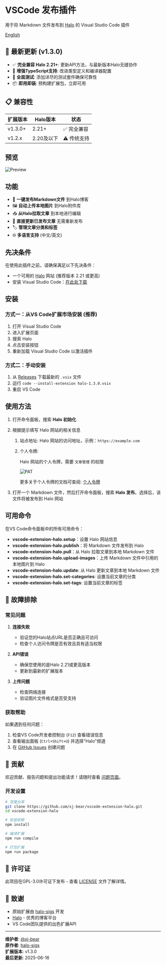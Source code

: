 # VSCode 发布插件

用于将 Markdown 文件发布到 [Halo](https://github.com/halo-dev/halo) 的 Visual Studio Code 插件

[English](./README.md)

## 🎉 最新更新 (v1.3.0)

- ✅ **完全兼容 Halo 2.21+**: 更新API方法，与最新版本Halo无缝协作
- 🔧 **增强TypeScript支持**: 改进类型定义和编译器配置
- 🧪 **全面测试**: 添加详尽的测试套件确保可靠性
- 📦 **即用即装**: 预构建扩展包，立即可用

## 📋 兼容性

| 扩展版本 | Halo版本 | 状态 |
|---------|----------|------|
| v1.3.0+ | 2.21+ | ✅ 完全兼容 |
| v1.2.x | 2.20及以下 | ⚠️ 传统支持 |

## 预览

![Preview](./images/preview-zh.png)

## 功能

- 📝 **一键发布Markdown文件** 到Halo博客
- 🖼️ **自动上传本地图片** 到Halo附件库
- 📥 **从Halo拉取文章** 到本地进行编辑
- 🔄 **直接更新已发布文章** 无需重新发布
- 🏷️ **管理文章分类和标签** 
- 🌐 **多语言支持** (中文/英文)

## 先决条件

在使用此插件之前，请确保满足以下先决条件：

- 一个可用的 [Halo](https://github.com/halo-dev/halo) 网站 (推荐版本 2.21 或更高)
- 安装 Visual Studio Code：[在此处下载](https://code.visualstudio.com/download)

## 安装

### 方式一：从VS Code扩展市场安装 (推荐)
1. 打开 Visual Studio Code
2. 进入扩展页面
3. 搜索 Halo
4. 点击安装按钮
5. 重新加载 Visual Studio Code 以激活插件

### 方式二：手动安装
1. 从 [Releases](https://github.com/xj-bear/vscode-extension-halo/releases) 下载最新的 `.vsix` 文件
2. 运行 `code --install-extension halo-1.3.0.vsix`
3. 重启 VS Code

## 使用方法

1. 打开命令面板，搜索 **Halo 初始化**
2. 根据提示填写 Halo 网站的相关信息
   1. 站点地址: Halo 网站的访问地址，示例：`https://example.com`
   2. 个人令牌:

       Halo 网站的个人令牌，需要 `文章管理` 的权限

       ![PAT](./images/pat-zh.png)

       更多关于个人令牌的文档可查阅: [个人令牌](https://docs.halo.run/user-guide/user-center#%E4%B8%AA%E4%BA%BA%E4%BB%A4%E7%89%8C)

3. 打开一个 Markdown 文件，然后打开命令面板，搜索 **Halo 发布**。选择后，该文件将被发布到 Halo 网站

## 可用命令

在VS Code命令面板中的所有可用命令：

- **vscode-extension-halo.setup**：设置 Halo 网站信息
- **vscode-extension-halo.publish**：将 Markdown 文件发布到 Halo
- **vscode-extension-halo.pull**：从 Halo 拉取文章到本地 Markdown 文件
- **vscode-extension-halo.upload-images**：上传 Markdown 文件中引用的本地图片到 Halo
- **vscode-extension-halo.update**: 从 Halo 更新文章到本地 Markdown 文件
- **vscode-extension-halo.set-categories**: 设置当前文章的分类
- **vscode-extension-halo.set-tags**: 设置当前文章的标签

## 🔧 故障排除

### 常见问题

1. **连接失败**
   - 验证您的Halo站点URL是否正确且可访问
   - 检查个人访问令牌是否有效且具有适当权限

2. **API错误**
   - 确保您使用的是Halo 2.21或更高版本
   - 更新到最新的扩展版本

3. **上传问题**
   - 检查网络连接
   - 验证图片文件格式是否受支持

### 获取帮助

如果遇到任何问题：
1. 检查VS Code开发者控制台 (`F12`) 查看错误信息
2. 查看输出面板 (`Ctrl+Shift+U`) 并选择"Halo"频道
3. 在 [GitHub Issues](https://github.com/xj-bear/vscode-extension-halo/issues) 创建问题

## 🤝 贡献

欢迎贡献、报告问题和提出功能请求！请随时查看 [问题页面](https://github.com/xj-bear/vscode-extension-halo/issues)。

### 开发设置

```bash
# 克隆仓库
git clone https://github.com/xj-bear/vscode-extension-halo.git
cd vscode-extension-halo

# 安装依赖
npm install

# 编译扩展
npm run compile

# 打包扩展
npm run package
```

## 📝 许可证

此项目在GPL-3.0许可证下发布 - 查看 [LICENSE](LICENSE) 文件了解详情。

## 🙏 致谢

- 原始扩展由 [halo-sigs](https://github.com/halo-sigs/vscode-extension-halo) 开发
- [Halo](https://github.com/halo-dev/halo) - 优秀的博客平台
- VS Code团队提供的出色扩展API

---

**维护者**: [@xj-bear](https://github.com/xj-bear)  
**原作者**: [halo-sigs](https://github.com/halo-sigs)  
**扩展版本**: v1.3.0  
**最后更新**: 2025-06-16
